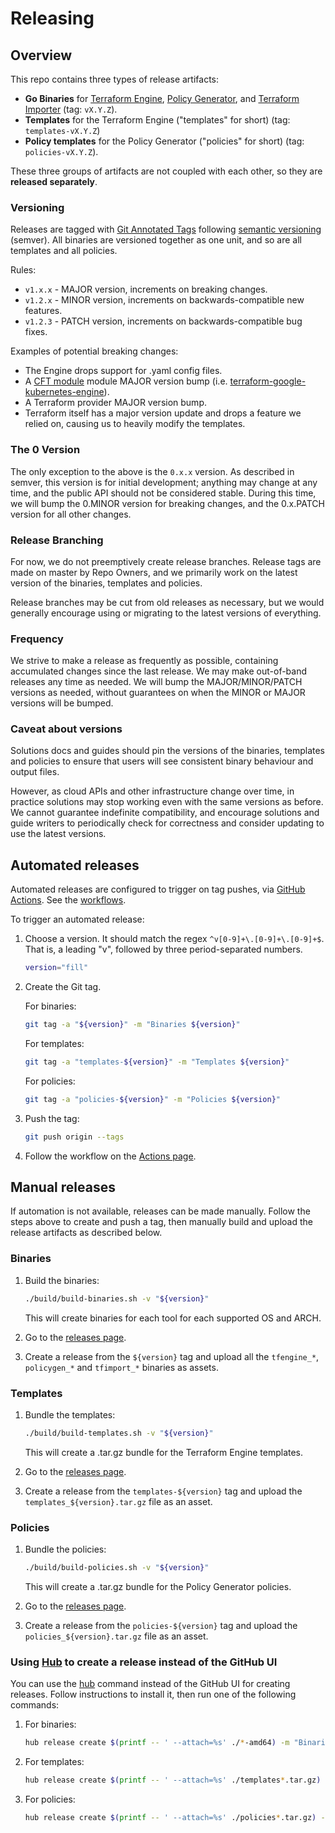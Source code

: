 <!-- markdownlint-configure-file { "MD013": { "line_length": 200 } } -->
# Releasing

## Overview

This repo contains three types of release artifacts:

* **Go Binaries** for [Terraform Engine](./docs/tfengine), [Policy Generator](./docs/policygen), and [Terraform Importer](./docs/tfimport) (tag: `vX.Y.Z`).
* **Templates** for the Terraform Engine ("templates" for short) (tag: `templates-vX.Y.Z`)
* **Policy templates** for the Policy Generator ("policies" for short) (tag: `policies-vX.Y.Z`).

These three groups of artifacts are not coupled with each other, so they are **released separately**.

### Versioning

Releases are tagged with [Git Annotated Tags](https://git-scm.com/book/en/v2/Git-Basics-Tagging) following [semantic versioning](https://semver.org/) (semver).
All binaries are versioned together as one unit, and so are all templates and all policies.

Rules:

* `v1.x.x` - MAJOR version, increments on breaking changes.
* `v1.2.x` - MINOR version, increments on backwards-compatible new features.
* `v1.2.3` - PATCH version, increments on backwards-compatible bug fixes.

Examples of potential breaking changes:

* The Engine drops support for .yaml config files.
* A [CFT module](https://cloud.google.com/foundation-toolkit) module MAJOR version bump
  (i.e. [terraform-google-kubernetes-engine](https://github.com/terraform-google-modules/terraform-google-kubernetes-engine)).
* A Terraform provider MAJOR version bump.
* Terraform itself has a major version update and drops a feature we relied on, causing us to heavily modify the templates.

### The 0 Version

The only exception to the above is the `0.x.x` version. As described in semver, this version is for initial development;
anything may change at any time, and the public API should not be considered stable. During this time, we will bump
the 0.MINOR version for breaking changes, and the 0.x.PATCH version for all other changes.

### Release Branching

For now, we do not preemptively create release branches. Release tags are made on master by Repo Owners, and we
primarily work on the latest version of the binaries, templates and policies.

Release branches may be cut from old releases as necessary, but we would generally encourage using or migrating to the
latest versions of everything.

### Frequency

We strive to make a release as frequently as possible, containing accumulated changes since the last release. We may make
out-of-band releases any time as needed. We will bump the MAJOR/MINOR/PATCH versions as needed, without guarantees on
when the MINOR or MAJOR versions will be bumped.

### Caveat about versions

Solutions docs and guides should pin the versions of the binaries, templates and policies to ensure that users will see
consistent binary behaviour and output files.

However, as cloud APIs and other infrastructure change over time, in practice solutions may stop working even with the
same versions as before. We cannot guarantee indefinite compatibility, and encourage solutions and guide writers to
periodically check for correctness and consider updating to use the latest versions.

## Automated releases

Automated releases are configured to trigger on tag pushes, via
[GitHub Actions](https://github.com/features/actions). See the [workflows](./.github/workflows).

To trigger an automated release:

1. Choose a version. It should match the regex `^v[0-9]+\.[0-9]+\.[0-9]+$`.
   That is, a leading "v", followed by three period-separated numbers.

   ```bash
   version="fill"
   ```

1. Create the Git tag.

   For binaries:

   ```bash
   git tag -a "${version}" -m "Binaries ${version}"
   ```

   For templates:

   ```bash
   git tag -a "templates-${version}" -m "Templates ${version}"
   ```

   For policies:

   ```bash
   git tag -a "policies-${version}" -m "Policies ${version}"
   ```

1. Push the tag:

   ```bash
   git push origin --tags
   ```

1. Follow the workflow on the
   [Actions page](https://github.com/GoogleCloudPlatform/healthcare-data-protection-suite/actions).

## Manual releases

If automation is not available, releases can be made manually. Follow the steps above to create and push a tag,
then manually build and upload the release artifacts as described below.

### Binaries

1. Build the binaries:

   ```bash
   ./build/build-binaries.sh -v "${version}"
   ```

   This will create binaries for each tool for each supported OS and ARCH.

1. Go to the [releases page](https://github.com/GoogleCloudPlatform/healthcare-data-protection-suite/releases/).

1. Create a release from the `${version}` tag and upload all the `tfengine_*`,
   `policygen_*` and `tfimport_*` binaries as assets.

### Templates

1. Bundle the templates:

   ```bash
   ./build/build-templates.sh -v "${version}"
   ```

   This will create a .tar.gz bundle for the Terraform Engine templates.

1. Go to the [releases page](https://github.com/GoogleCloudPlatform/healthcare-data-protection-suite/releases/).

1. Create a release from the `templates-${version}` tag and upload the `templates_${version}.tar.gz` file as an asset.

### Policies

1. Bundle the policies:

   ```bash
   ./build/build-policies.sh -v "${version}"
   ```

   This will create a .tar.gz bundle for the Policy Generator policies.

1. Go to the [releases page](https://github.com/GoogleCloudPlatform/healthcare-data-protection-suite/releases/).

1. Create a release from the `policies-${version}` tag and upload the `policies_${version}.tar.gz` file as an asset.

### Using [Hub](https://github.com/github/hub) to create a release instead of the GitHub UI

You can use the [hub](https://github.com/github/hub) command instead of the GitHub UI for creating releases.
Follow instructions to install it, then run one of the following commands:

1. For binaries:

   ```bash
   hub release create $(printf -- ' --attach=%s' ./*-amd64) -m "Binaries release version ${version}" "${version}"
   ```

1. For templates:

   ```bash
   hub release create $(printf -- ' --attach=%s' ./templates*.tar.gz) -m "Terraform Engine templates release version ${version}" "${version}"
   ```

1. For policies:

   ```bash
   hub release create $(printf -- ' --attach=%s' ./policies*.tar.gz) -m "Policy Generator policies release version ${version}" "${version}"
   ```

